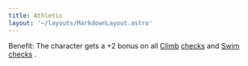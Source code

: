 ```yaml
---
title: Athletic
layout: '~/layouts/MarkdownLayout.astro'
---
```

Benefit: The character gets a +2 bonus on all [ Climb](/modern.d20.srd/skills/climb) [ checks](/modern.d20.srd/skills/skill.basics) and [ Swim](/modern.d20.srd/skills/swim) [ checks](/modern.d20.srd/skills/skill.basics) .

